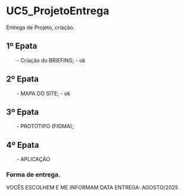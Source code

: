 # UC5_ProjetoEntrega

Entrega de Projeto, criação.

## 1º Epata
  - Criação do BRIEFING; - ok

## 2º Epata
  - MAPA DO SITE; - ok

## 3º Epata
  - PROTÓTIPO (FIGMA);

## 4º Epata
  - APLICAÇÃO

### Forma de entrega.

VOCÊS ESCOLHEM E ME INFORMAM
DATA ENTREGA: AGOSTO/2025
